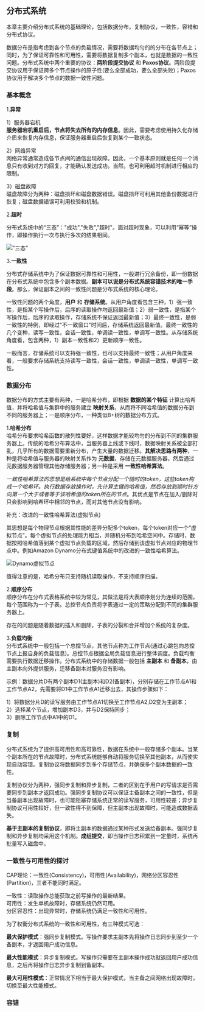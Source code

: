 ## 分布式系统

本章主要介绍分布式系统的基础理论，包括数据分布，复制协议，一致性，容错和分布式协议。

数据分布是指考虑到各个节点的负载情况，需要将数据均匀的的分布在各节点上；同时，为了保证可靠性和可用性，需要将数据复制多个副本，也就是数据的一致性问题。分布式系统中两个重要的协议：**两阶段提交协议** 和 **Paxos协议**。两阶段提交协议用于保证跨多个节点操作的原子性(要么全部成功，要么全部失败)；Paxos协议用于解决多个节点的数据一致性问题。

### 基本概念

1.**异常**

1）服务器宕机  
**服务器宕机重启后，节点将失去所有的内存信息**。因此，需要考虑使用持久化存储介质来恢复内存信息，保证服务器重启后恢复到某个一致状态。

2）网络异常  
网络异常通常造成各节点间的通信出现故障。因此，一个基本原则就是任何一个消息只有收到对方的回复，才能确认发送成功。当然，也可利用超时机制进行相应的限制。

3）磁盘故障  
磁盘故障分为两种：磁盘损坏和磁盘数据错误。磁盘损坏可利用其他备份数据进行恢复；磁盘数据错误可利用校验和机制。

2.**超时**

分布式系统中的“三态”："成功","失败","超时"。面对超时现象，可以利用“幂等”操作，即操作执行一次与执行多次的结果相同。

!["三态"](http://on64c9tla.bkt.clouddn.com/Comput/timeout.png)

3.**一致性**

分布式存储系统中为了保证数据可靠性和可用性，一般进行冗余备份，即一份数据在分布式系统中包含多个副本数据。**副本可以说是分布式系统容错技术的唯一手段**。那么，保证副本之间的一致性问题是分布式系统的核心理论。

一致性问题的两个角度，**用户** 和 **存储系统**。从用户角度看包含三种，1）强一致性，是指某个写操作后，后序的读取操作均返回最新值；2）弱一致性，是指某个写操作后，后序的读取操作，存储系统不保证返回最新值；3）最终一致性，是弱一致性的特例，即经过"不一致窗口"时间后，存储系统返回最新值。最终一致性的几个变种，读写一致性，会话一致性，单调读一致性，单调写一致性。从存储系统角度看，包含两种，1）副本一致性和2）更新顺序一致性。

一般而言，存储系统可以支持强一致性，也可以支持最终一致性；从用户角度来看，一般要求存储系统支持读写一致性，会话一致性，单调读一致性，单调写一致性。

### 数据分布

数据分布的方式主要有两种，一是哈希分布，即根据 **数据的某个特征** 计算出哈希值，并将哈希值与集群中的服务建立 **映射关系**，从而将不同哈希值的数据分布到不同的服务器上；一是顺序分布，一种类似B+树的数据分布方式。

1.**哈希分布**  
哈希分布要求哈希函数的散列性要好，这样数据才能较均匀的分布到不同的集群服务器上。传统的哈希分布算法中，当服务器上线或下线时，数据映射关系被全部打乱，几乎所有的数据需要重新分布，产生大量的数据迁移。**其解决思路有两种**，一种是将哈希值与服务器的映射关系作为 **元数据**，存储在元数据服务器，然后通过元数据服务器管理其他存储服务器；另一种是采用 **一致性哈希算法**。

*一致性哈希算法的思想是给系统中每个节点分配一个随时的token，这些token构成一个哈希环。执行数据存放操作时，先计算主键的哈希值，然后存放到顺时针方向第一个大于或者等于该哈希值的token所在的节点*。其优点是节点在加入/删除时只会影响到哈希环中相邻的节点，而对其他节点没有影响。

补充：改进的一致性哈希算法(虚拟节点)

其思想是每个物理节点根据其性能的差异分配多个token，每个token对应一个“虚拟节点”。每个虚拟节点的处理能力相当，并随机分布到哈希空间中。存储时，数据按照哈希值落到某个虚拟节点负载的区域，然后存储到该虚拟节点对应的物理节点中。例如Amazon Dynamo分布式键值系统中的改进的一致性哈希算法。

![Dynamo虚拟节点](http://on64c9tla.bkt.clouddn.com/Comput/dynamo-hash.png)

值得注意的是，哈希分布只支持随机读取操作，不支持顺序扫描。

2.**顺序分布**  
顺序分布在分布式表格系统中较为常见，其做法是将大表顺序划分为连续的范围，每个范围称为一个子表。总控节点负责将字表通过一定的策略分配到不同的集群服务器上。

存在的问题是随着数据的插入和删除，子表的分裂和合并增加个系统的复杂度。

3.**负载均衡**  
分布式系统中一般包括一个总控节点，其他节点称为工作节点(通过心跳包向总控节点上报自身的负载信息)。总控节点根据全局负载信息进行整体调度。负载均衡需要执行数据迁移操作。分布式系统中的存储数据一般包括 **主副本** 和 **备副本**，由主副本向外提供服务，迁移备副本对服务没有影响。

示例：数据分片D有两个副本D1(主副本)和D2(备副本)，分别存储在工作节点A1和工作节点A2，先需要将D1中工作节点A1迁移出去，其操作步骤如下：

1）将数据分片D的读写服务由工作节点A1切换至工作节点A2,D2变为主副本；  
2）选择某个节点，增加副本D3，并与D2保持同步；  
3）删除工作节点中A1中的D1。

### 复制

分布式系统为了提供高可用性和高可靠性，数据在系统中一般存储多个副本。当某个副本所在的节点故障时，分布式系统能够自动将服务切换至其他副本，从而使实现自动容错。复制协议将数据同步到多个存储节点，并确保多个副本数据的一致性。

复制协议分为两种，强同步复制和异步复制，二者的区别在于用户的写请求是否需要同步到副本才返回成功。强同步复制协议可以保证主备副本之间的一致性，但是当备副本出现故障时，也可能阻塞存储系统正常的读写服务，可用性较差；异步复制协议可用性较好，但一致性得不到保障，但主副本出现故障时，可能造成数据丢失。

**基于主副本的复制协议**，即将主副本的数据通过某种形式发送给备副本。强同步复制和异步复制均采用这个机制。**成组提交**，即当操作日志积累到一定量时，系统再批量写入磁盘中。

### 一致性与可用性的探讨

CAP理论：一致性(Consistency)，可用性(Availability)，网络分区容忍性(Partition)，三者不能同时满足。

一致性：读取操作总能获取之前写操作的最新结果。  
可用性：发生单机故障时，存储系统仍然可用。  
分区容忍性：出现异常时，存储系统仍满足一致性和可用性。

为了权衡分布式系统的一致性和可用性，有三种模式可选：

**最大保护模式**：强同步复制模式。写操作要求主副本先将操作日志同步到至少一个备副本，才返回用户成功信息。

**最大性能模式**：异步复制模式。写操作只需要在主副本操作成功就返回用户成功信息，之后再将操作日志异步复制到备副本。

**最大可用性模式**：正常情况下相当于最大保护模式，当主备之间网络出现故障时，切换至最大性能模式。

### 容错
